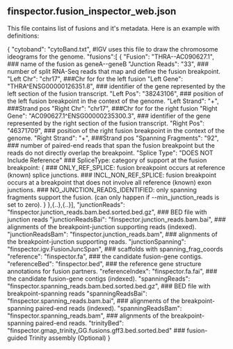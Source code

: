 ## finspector.fusion_inspector_web.json
This file contains list of fusions and it's metadata. Here is an example with definitions:

{
 "cytoband": "cytoBand.txt", #IGV uses this file to draw the chromosome ideograms for the genome.
 "fusions":[
   {
      "Fusion": "THRA--AC090627.1", ### name of the fusion as geneA--geneB
      "Junction Reads": "33", ### number of split RNA-Seq reads that map and define the fusion breakpoint.
      "Left Chr": "chr17", ###Chr for for the left fusion
      "Left Gene": "THRA^ENSG00000126351.8", ### identifier of the gene represented by the left section of the fusion transcript.
      "Left Pos": "38243106", ### position of the left fusion breakpoint in the context of the genome.
      "Left Strand": "+", ###Strand pos
      "Right Chr": "chr17", ###Chr for for the right fusion
      "Right Gene": "AC090627.1^ENSG00000235300.3", ### identifier of the gene represented by the right section of the fusion transcript.
      "Right Pos": "46371709", ### position of the right fusion breakpoint in the context of the genome.
      "Right Strand": "+", ###Strand pos
      "Spanning Fragments": "92", ### number of paired-end reads that span the fusion breakpoint but the reads do not directly overlap the breakpoint.
      "Splice Type": "DOES NOT Include Reference" ### SpliceType: category of support at the fusion breakpoint: {
                                                  ### ONLY_REF_SPLICE: fusion breakpoint occurs at reference (known) splice junctions.
                                                  ### INCL_NON_REF_SPLICE: fusion breakpoint occurs at a breakpoint that does not involve all reference (known) exon junctions.
                                                  ### NO_JUNCTION_READS_IDENTIFIED: only spanning fragments support the fusion. (can only happen if --min_junction_reads is set to zero).
                                                  }
    },{..},{..}],
  "junctionReads": "finspector.junction_reads.bam.bed.sorted.bed.gz", ### BED file with junction reads
  "junctionReadsBai": "finspector.junction_reads.bam.bai", ### alignments of the breakpoint-junction supporting reads (indexed).
  "junctionReadsBam": "finspector.junction_reads.bam", ### alignments of the breakpoint-junction supporting reads.
  "junctionSpanning": "finspector.igv.FusionJuncSpan", ### scaffolds with spanning_frag_coords
  "reference": "finspector.fa", ### the candidate fusion-gene contigs. 
  "referenceBed": "finspector.bed", ### the reference gene structure annotations for fusion partners.
  "referenceIndex": "finspector.fa.fai", ### the candidate fusion-gene contigs (indexed).
  "spanningReads": "finspector.spanning_reads.bam.bed.sorted.bed.gz", ### BED file with breakpoint-spanning reads
  "spanningReadsBai": "finspector.spanning_reads.bam.bai", ### alignments of the breakpoint-spanning paired-end reads (indexed).
  "spanningReadsBam": "finspector.spanning_reads.bam", ### alignments of the breakpoint-spanning paired-end reads.
  "trinityBed": "finspector.gmap_trinity_GG.fusions.gff3.bed.sorted.bed" ### fusion-guided Trinity assembly (Optional)
}
